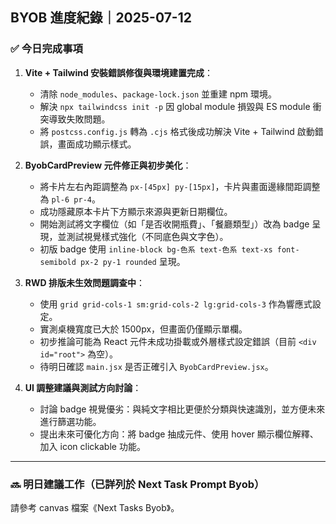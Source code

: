 ## BYOB 進度紀錄｜2025-07-12

### ✅ 今日完成事項

1. **Vite + Tailwind 安裝錯誤修復與環境建置完成**：

   * 清除 `node_modules`、`package-lock.json` 並重建 npm 環境。
   * 解決 `npx tailwindcss init -p` 因 global module 損毀與 ES module 衝突導致失敗問題。
   * 將 `postcss.config.js` 轉為 `.cjs` 格式後成功解決 Vite + Tailwind 啟動錯誤，畫面成功顯示樣式。

2. **ByobCardPreview 元件修正與初步美化**：

   * 將卡片左右內距調整為 `px-[45px] py-[15px]`，卡片與畫面邊緣間距調整為 `pl-6 pr-4`。
   * 成功隱藏原本卡片下方顯示來源與更新日期欄位。
   * 開始測試將文字欄位（如「是否收開瓶費」、「餐廳類型」）改為 badge 呈現，並測試視覺樣式強化（不同底色與文字色）。
   * 初版 badge 使用 `inline-block bg-色系 text-色系 text-xs font-semibold px-2 py-1 rounded` 呈現。

3. **RWD 排版未生效問題調查中**：

   * 使用 `grid grid-cols-1 sm:grid-cols-2 lg:grid-cols-3` 作為響應式設定。
   * 實測桌機寬度已大於 1500px，但畫面仍僅顯示單欄。
   * 初步推論可能為 React 元件未成功掛載或外層樣式設定錯誤（目前 `<div id="root">` 為空）。
   * 待明日確認 `main.jsx` 是否正確引入 `ByobCardPreview.jsx`。

4. **UI 調整建議與測試方向討論**：

   * 討論 badge 視覺優劣：與純文字相比更便於分類與快速識別，並方便未來進行篩選功能。
   * 提出未來可優化方向：將 badge 抽成元件、使用 hover 顯示欄位解釋、加入 icon clickable 功能。

---

### 🔜 明日建議工作（已詳列於 Next Task Prompt Byob）

請參考 canvas 檔案《Next Tasks Byob》。
